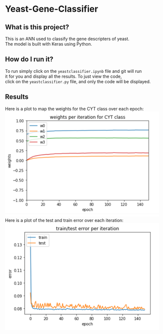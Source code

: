 # Yeast-Gene-Classifier  
## What is this project?  
This is an ANN used to classify the gene descripters of yeast.  
The model is built with Keras using Python.  
## How do I run it?  
To run simply click on the `yeastclassifier.ipynb` file and git will run  
it for you and display all the results. To just view the code,  
click on the `yeastclassifier.py` file, and only the code will be displayed.  
## Results  
Here is a plot to map the weights for the CYT class over each epoch:  
![alt text](https://github.com/gouramis/Yeast-Gene-Classifier/blob/master/plotWeights.png)  
Here is a plot of the test and train error over each iteration:  
![alt text](https://github.com/gouramis/Yeast-Gene-Classifier/blob/master/plotTestTrainError.png)  

  
